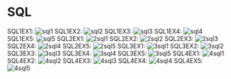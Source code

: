 # SQL
SQL1EX1:
![sql1](https://github.com/user-attachments/assets/6a604732-2623-4986-8ea1-e24f55664542)
SQL1EX2:
![sql2](https://github.com/user-attachments/assets/c762c301-fb6a-4f5a-8a34-4b36be65ea74)
SQL1EX3:
![sql3](https://github.com/user-attachments/assets/b2c3776c-de10-44f5-ab2a-fa21a5cddea5)
SQL1EX4:
![sql4](https://github.com/user-attachments/assets/7bbe7399-34e7-486d-b824-6e06cf32e3ad)
SQL1EX5:
![sql5](https://github.com/user-attachments/assets/2f1e69f6-55ea-4504-92cd-8ee0e41179cd)
SQL2EX1:
![2sql1](https://github.com/user-attachments/assets/8fd1fd88-eae7-46eb-b1a8-8f637b2bfa3f)
SQL2EX2:
![2sql2](https://github.com/user-attachments/assets/ce675ee5-a4ee-46e8-bb5d-6b43ff4bc08f)
SQL2EX3:
![2sql3](https://github.com/user-attachments/assets/bd45b12c-6f2a-4b51-b991-5319cb117cac)
SQL2EX4:
![2sql4](https://github.com/user-attachments/assets/de185f0f-52db-4ac1-8651-511badb39243)
SQL2EX5:
![2sql5](https://github.com/user-attachments/assets/28879da6-0cd2-4296-8a54-3183b2cbf586)
SQL3EX1:
![3sql1](https://github.com/user-attachments/assets/082725f4-1f21-4832-9bb6-84ea5e97f2e9)
SQL3EX2:
![3sql2](https://github.com/user-attachments/assets/398cdd86-95f2-475c-a9eb-876b842245d1)
SQL3EX3:
![3sql3](https://github.com/user-attachments/assets/7b152578-3655-4fd4-9c38-489a43153eb8)
SQL3EX4:
![3sql4](https://github.com/user-attachments/assets/01f96691-ce37-4eb0-affc-2bf600d438f4)
SQL3EX5:
![3sql5](https://github.com/user-attachments/assets/1216628f-97fa-4498-a89c-ddb53e9b4334)
SQL4EX1:
![4sql1](https://github.com/user-attachments/assets/906b8676-3b02-482a-b1dc-1eed04df4b17)
SQL4EX2:
![4sql2](https://github.com/user-attachments/assets/9a43bf39-80df-4239-b9a9-2b16b3f70018)
SQL4EX3:
![4sql3](https://github.com/user-attachments/assets/446b3930-4aa2-4c9f-8c9c-2decd3beb088)
SQL4EX4:
![4sql4](https://github.com/user-attachments/assets/91264c12-d96b-4561-8d41-7019e5667563)
SQL4EX5:
![4sql5](https://github.com/user-attachments/assets/ca5c49ed-5090-436a-bbf3-e85913c0864f)
